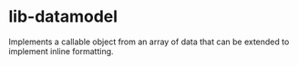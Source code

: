 lib-datamodel
=============

Implements a callable object from an array of data that can be extended to implement inline formatting.
